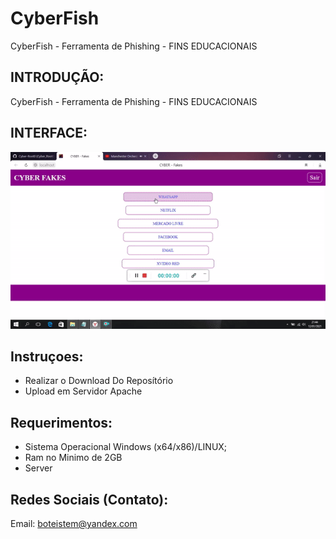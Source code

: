 # CyberFish
CyberFish - Ferramenta de Phishing - FINS EDUCACIONAIS

## INTRODUÇÃO:

CyberFish - Ferramenta de Phishing - FINS EDUCACIONAIS

## INTERFACE:
![Interface](https://raw.githubusercontent.com/Cyber-Root0/CyberFish/main/Midia/CyberFish.gif)



## Instruçoes:
- Realizar o Download Do Reposítório 
- Upload em Servidor Apache

## Requerimentos:

- Sistema Operacional Windows (x64/x86)/LINUX;
- Ram no Minimo de 2GB
- Server


## Redes Sociais (Contato):

Email: boteistem@yandex.com






